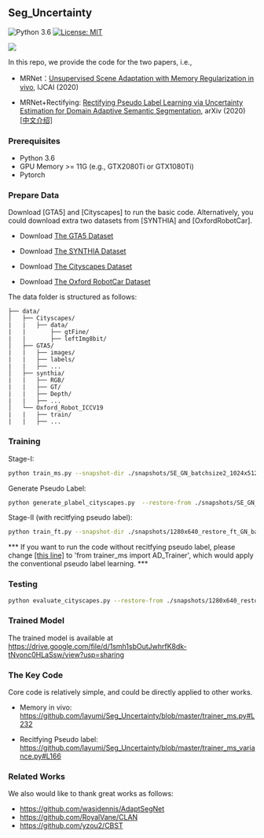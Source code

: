 ## Seg_Uncertainty
![Python 3.6](https://img.shields.io/badge/python-3.6-green.svg)
[![License: MIT](https://img.shields.io/badge/License-MIT-green.svg)](https://opensource.org/licenses/MIT)

![](https://github.com/layumi/Seg_Uncertainty/blob/master/Visual.jpg)

In this repo, we provide the code for the two papers, i.e., 

- MRNet：[Unsupervised Scene Adaptation with Memory Regularization in vivo](https://arxiv.org/pdf/1912.11164.pdf), IJCAI (2020)

- MRNet+Rectifying: [Rectifying Pseudo Label Learning via Uncertainty Estimation for Domain Adaptive Semantic Segmentation](https://arxiv.org/pdf/2003.03773.pdf), arXiv (2020) [[中文介绍]](https://zhuanlan.zhihu.com/p/130220572)

### Prerequisites
- Python 3.6
- GPU Memory >= 11G (e.g., GTX2080Ti or GTX1080Ti)
- Pytorch 


### Prepare Data
Download [GTA5] and [Cityscapes] to run the basic code.
Alternatively, you could download extra two datasets from [SYNTHIA] and [OxfordRobotCar].

- Download [The GTA5 Dataset]( https://download.visinf.tu-darmstadt.de/data/from_games/ )

- Download [The SYNTHIA Dataset]( http://synthia-dataset.net/download-2/ )

- Download [The Cityscapes Dataset]( https://www.cityscapes-dataset.com/ )

- Download [The Oxford RobotCar Dataset]( http://www.nec-labs.com/~mas/adapt-seg/adapt-seg.html )

The data folder is structured as follows:
```
├── data/
│   ├── Cityscapes/  
|   |   ├── data/
|   |       ├── gtFine/
|   |       ├── leftImg8bit/
│   ├── GTA5/
|   |   ├── images/
|   |   ├── labels/
|   |   ├── ...
│   ├── synthia/ 
|   |   ├── RGB/
|   |   ├── GT/
|   |   ├── Depth/
|   |   ├── ...
│   └── Oxford_Robot_ICCV19
|   |   ├── train/
|   |   ├── ...
```

### Training 
Stage-I:
```bash
python train_ms.py --snapshot-dir ./snapshots/SE_GN_batchsize2_1024x512_pp_ms_me0_classbalance7_kl0.1_lr2_drop0.1_seg0.5  --drop 0.1 --warm-up 5000 --batch-size 2 --learning-rate 2e-4 --crop-size 1024,512 --lambda-seg 0.5  --lambda-adv-target1 0.0002 --lambda-adv-target2 0.001   --lambda-me-target 0  --lambda-kl-target 0.1  --norm-style gn  --class-balance  --only-hard-label 80  --max-value 7  --gpu-ids 0,1  --often-balance  --use-se  
```

Generate Pseudo Label:
```bash
python generate_plabel_cityscapes.py  --restore-from ./snapshots/SE_GN_batchsize2_1024x512_pp_ms_me0_classbalance7_kl0.1_lr2_drop0.1_seg0.5/GTA5_25000.pth
```

Stage-II (with recitfying pseudo label):
```bash
python train_ft.py --snapshot-dir ./snapshots/1280x640_restore_ft_GN_batchsize9_512x256_pp_ms_me0_classbalance7_kl0_lr1_drop0.2_seg0.5_BN_80_255_0.8_Noaug --restore-from ./snapshots/SE_GN_batchsize2_1024x512_pp_ms_me0_classbalance7_kl0.1_lr2_drop0.1_seg0.5/GTA5_25000.pth --drop 0.2 --warm-up 5000 --batch-size 9 --learning-rate 1e-4 --crop-size 512,256 --lambda-seg 0.5 --lambda-adv-target1 0 --lambda-adv-target2 0 --lambda-me-target 0 --lambda-kl-target 0 --norm-style gn --class-balance --only-hard-label 80 --max-value 7 --gpu-ids 0,1,2 --often-balance  --use-se  --input-size 1280,640  --train_bn  --autoaug False
```
*** If you want to run the code without recitfying pseudo label, please change [[this line]](https://github.com/layumi/Seg_Uncertainty/blob/master/train_ft.py#L20) to 'from trainer_ms import AD_Trainer', which would apply the conventional pseudo label learning. ***

### Testing
```bash
python evaluate_cityscapes.py --restore-from ./snapshots/1280x640_restore_ft_GN_batchsize9_512x256_pp_ms_me0_classbalance7_kl0_lr1_drop0.2_seg0.5_BN_80_255_0.8_Noaug/GTA5_25000.pth
```

### Trained Model
The trained model is available at https://drive.google.com/file/d/1smh1sbOutJwhrfK8dk-tNvonc0HLaSsw/view?usp=sharing

### The Key Code
Core code is relatively simple, and could be directly applied to other works. 
- Memory in vivo:  https://github.com/layumi/Seg_Uncertainty/blob/master/trainer_ms.py#L232

- Recitfying Pseudo label:  https://github.com/layumi/Seg_Uncertainty/blob/master/trainer_ms_variance.py#L166

### Related Works
We also would like to thank great works as follows:
- https://github.com/wasidennis/AdaptSegNet
- https://github.com/RoyalVane/CLAN
- https://github.com/yzou2/CBST

